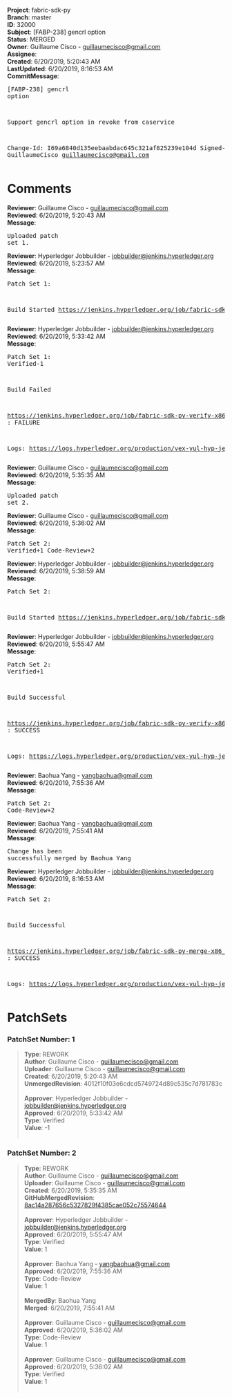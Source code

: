<strong>Project</strong>: fabric-sdk-py<br><strong>Branch</strong>: master<br><strong>ID</strong>: 32000<br><strong>Subject</strong>: [FABP-238] gencrl option<br><strong>Status</strong>: MERGED<br><strong>Owner</strong>: Guillaume Cisco - guillaumecisco@gmail.com<br><strong>Assignee</strong>:<br><strong>Created</strong>: 6/20/2019, 5:20:43 AM<br><strong>LastUpdated</strong>: 6/20/2019, 8:16:53 AM<br><strong>CommitMessage</strong>:<br><pre>[FABP-238] gencrl option

Support gencrl option in revoke from caservice

Change-Id: I69a6840d135eebaabdac645c321af825239e104d
Signed-off-by: GuillaumeCisco <guillaumecisco@gmail.com>
</pre><h1>Comments</h1><strong>Reviewer</strong>: Guillaume Cisco - guillaumecisco@gmail.com<br><strong>Reviewed</strong>: 6/20/2019, 5:20:43 AM<br><strong>Message</strong>: <pre>Uploaded patch set 1.</pre><strong>Reviewer</strong>: Hyperledger Jobbuilder - jobbuilder@jenkins.hyperledger.org<br><strong>Reviewed</strong>: 6/20/2019, 5:23:57 AM<br><strong>Message</strong>: <pre>Patch Set 1:

Build Started https://jenkins.hyperledger.org/job/fabric-sdk-py-verify-x86_64/735/</pre><strong>Reviewer</strong>: Hyperledger Jobbuilder - jobbuilder@jenkins.hyperledger.org<br><strong>Reviewed</strong>: 6/20/2019, 5:33:42 AM<br><strong>Message</strong>: <pre>Patch Set 1: Verified-1

Build Failed 

https://jenkins.hyperledger.org/job/fabric-sdk-py-verify-x86_64/735/ : FAILURE

Logs: https://logs.hyperledger.org/production/vex-yul-hyp-jenkins-3/fabric-sdk-py-verify-x86_64/735</pre><strong>Reviewer</strong>: Guillaume Cisco - guillaumecisco@gmail.com<br><strong>Reviewed</strong>: 6/20/2019, 5:35:35 AM<br><strong>Message</strong>: <pre>Uploaded patch set 2.</pre><strong>Reviewer</strong>: Guillaume Cisco - guillaumecisco@gmail.com<br><strong>Reviewed</strong>: 6/20/2019, 5:36:02 AM<br><strong>Message</strong>: <pre>Patch Set 2: Verified+1 Code-Review+2</pre><strong>Reviewer</strong>: Hyperledger Jobbuilder - jobbuilder@jenkins.hyperledger.org<br><strong>Reviewed</strong>: 6/20/2019, 5:38:59 AM<br><strong>Message</strong>: <pre>Patch Set 2:

Build Started https://jenkins.hyperledger.org/job/fabric-sdk-py-verify-x86_64/736/</pre><strong>Reviewer</strong>: Hyperledger Jobbuilder - jobbuilder@jenkins.hyperledger.org<br><strong>Reviewed</strong>: 6/20/2019, 5:55:47 AM<br><strong>Message</strong>: <pre>Patch Set 2: Verified+1

Build Successful 

https://jenkins.hyperledger.org/job/fabric-sdk-py-verify-x86_64/736/ : SUCCESS

Logs: https://logs.hyperledger.org/production/vex-yul-hyp-jenkins-3/fabric-sdk-py-verify-x86_64/736</pre><strong>Reviewer</strong>: Baohua Yang - yangbaohua@gmail.com<br><strong>Reviewed</strong>: 6/20/2019, 7:55:36 AM<br><strong>Message</strong>: <pre>Patch Set 2: Code-Review+2</pre><strong>Reviewer</strong>: Baohua Yang - yangbaohua@gmail.com<br><strong>Reviewed</strong>: 6/20/2019, 7:55:41 AM<br><strong>Message</strong>: <pre>Change has been successfully merged by Baohua Yang</pre><strong>Reviewer</strong>: Hyperledger Jobbuilder - jobbuilder@jenkins.hyperledger.org<br><strong>Reviewed</strong>: 6/20/2019, 8:16:53 AM<br><strong>Message</strong>: <pre>Patch Set 2:

Build Successful 

https://jenkins.hyperledger.org/job/fabric-sdk-py-merge-x86_64/18/ : SUCCESS

Logs: https://logs.hyperledger.org/production/vex-yul-hyp-jenkins-3/fabric-sdk-py-merge-x86_64/18</pre><h1>PatchSets</h1><h3>PatchSet Number: 1</h3><blockquote><strong>Type</strong>: REWORK<br><strong>Author</strong>: Guillaume Cisco - guillaumecisco@gmail.com<br><strong>Uploader</strong>: Guillaume Cisco - guillaumecisco@gmail.com<br><strong>Created</strong>: 6/20/2019, 5:20:43 AM<br><strong>UnmergedRevision</strong>: 4012f10f03e6cdcd5749724d89c535c7d781783c<br><br><strong>Approver</strong>: Hyperledger Jobbuilder - jobbuilder@jenkins.hyperledger.org<br><strong>Approved</strong>: 6/20/2019, 5:33:42 AM<br><strong>Type</strong>: Verified<br><strong>Value</strong>: -1<br><br></blockquote><h3>PatchSet Number: 2</h3><blockquote><strong>Type</strong>: REWORK<br><strong>Author</strong>: Guillaume Cisco - guillaumecisco@gmail.com<br><strong>Uploader</strong>: Guillaume Cisco - guillaumecisco@gmail.com<br><strong>Created</strong>: 6/20/2019, 5:35:35 AM<br><strong>GitHubMergedRevision</strong>: [8ac14a287656c5327829f4385cae052c75574644](https://github.com/hyperledger/fabric-sdk-py/commit/8ac14a287656c5327829f4385cae052c75574644)<br><br><strong>Approver</strong>: Hyperledger Jobbuilder - jobbuilder@jenkins.hyperledger.org<br><strong>Approved</strong>: 6/20/2019, 5:55:47 AM<br><strong>Type</strong>: Verified<br><strong>Value</strong>: 1<br><br><strong>Approver</strong>: Baohua Yang - yangbaohua@gmail.com<br><strong>Approved</strong>: 6/20/2019, 7:55:36 AM<br><strong>Type</strong>: Code-Review<br><strong>Value</strong>: 1<br><br><strong>MergedBy</strong>: Baohua Yang<br><strong>Merged</strong>: 6/20/2019, 7:55:41 AM<br><br><strong>Approver</strong>: Guillaume Cisco - guillaumecisco@gmail.com<br><strong>Approved</strong>: 6/20/2019, 5:36:02 AM<br><strong>Type</strong>: Code-Review<br><strong>Value</strong>: 1<br><br><strong>Approver</strong>: Guillaume Cisco - guillaumecisco@gmail.com<br><strong>Approved</strong>: 6/20/2019, 5:36:02 AM<br><strong>Type</strong>: Verified<br><strong>Value</strong>: 1<br><br></blockquote>
